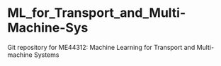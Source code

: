 # ML_for_Transport_and_Multi-Machine-Sys
Git repository for ME44312: Machine Learning for Transport and Multi-machine Systems
